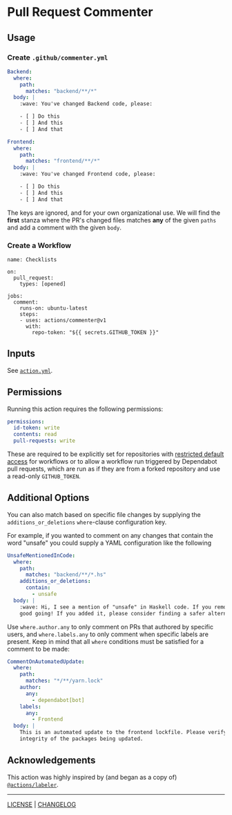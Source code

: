 # Pull Request Commenter

## Usage

### Create `.github/commenter.yml`

```yaml
Backend:
  where:
    path:
      matches: "backend/**/*"
  body: |
    :wave: You've changed Backend code, please:

    - [ ] Do this
    - [ ] And this
    - [ ] And that

Frontend:
  where:
    path:
      matches: "frontend/**/*"
  body: |
    :wave: You've changed Frontend code, please:

    - [ ] Do this
    - [ ] And this
    - [ ] And that
```

The keys are ignored, and for your own organizational use. We will find the
**first** stanza where the PR's changed files matches **any** of the given
`paths` and add a comment with the given `body`.

### Create a Workflow

```
name: Checklists

on:
  pull_request:
    types: [opened]

jobs:
  comment:
    runs-on: ubuntu-latest
    steps:
    - uses: actions/commenter@v1
      with:
        repo-token: "${{ secrets.GITHUB_TOKEN }}"
```

## Inputs

See [`action.yml`](./action.yml).

## Permissions

Running this action requires the following permissions:

```yaml
permissions:
  id-token: write
  contents: read
  pull-requests: write
```

These are required to be explicitly set for repositories with [restricted
default access][perms] for workflows or to allow a workflow run triggered by
Dependabot pull requests, which are run as if they are from a forked
repository and use a read-only `GITHUB_TOKEN`.

[perms]: https://docs.github.com/en/actions/security-guides/automatic-token-authentication#permissions-for-the-github_token

## Additional Options

You can also match based on specific file changes by supplying the
`additions_or_deletions` `where`-clause configuration key.

For example, if you wanted to comment on any changes that contain the word
"unsafe" you could supply a YAML configuration like the following

```yaml
UnsafeMentionedInCode:
  where:
    path:
      matches: "backend/**/*.hs"
    additions_or_deletions:
      contain:
        - unsafe
  body: |
    :wave: Hi, I see a mention of "unsafe" in Haskell code. If you removed it,
    good going! If you added it, please consider finding a safer alternative!
```

Use `where.author.any` to only comment on PRs that authored by specific users,
and `where.labels.any` to only comment when specific labels are present. Keep
in mind that all `where` conditions must be satisfied for a comment to be made:

```yaml
CommentOnAutomatedUpdate:
  where:
    path:
      matches: "*/**/yarn.lock"
    author:
      any:
        - dependabot[bot]
    labels:
      any:
        - Frontend
  body: |
    This is an automated update to the frontend lockfile. Please verify the
    integrity of the packages being updated.
```

## Acknowledgements

This action was highly inspired by (and began as a copy of)
[`@actions/labeler`][labeler].

[labeler]: https://github.com/actions/labeler

---

[LICENSE](./LICENSE) | [CHANGELOG](./CHANGELOG.md)
